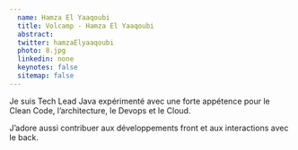 ```yaml
---
  name: Hamza El Yaaqoubi
  title: Volcamp - Hamza El Yaaqoubi
  abstract: 
  twitter: hamzaElyaaqoubi
  photo: 8.jpg
  linkedin: none
  keynotes: false
  sitemap: false
---
```

Je suis Tech Lead Java expérimenté avec une forte appétence pour le Clean Code, l’architecture, le Devops et le Cloud. 

J’adore aussi contribuer aux développements front et aux interactions avec le back.